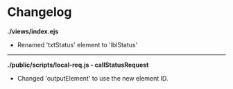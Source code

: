 # Changelog

**./views/index.ejs**
* Renamed 'txtStatus' element to 'lblStatus'

---

**./public/scripts/local-req.js - callStatusRequest**
* Changed 'outputElement' to use the new element ID.